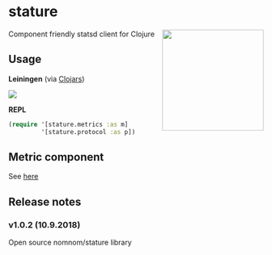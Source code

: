 # stature

<img src="https://i.annihil.us/u/prod/marvel/i/mg/3/60/527413be6077d/standard_xlarge.jpg" align="right"  height="200px" />

Component friendly statsd client for Clojure

## Usage

**Leiningen** (via [Clojars](https://clojars.org/nomnom/stature))

![](https://img.shields.io/clojars/v/nomnom/stature.svg)


**REPL**

```clojure
(require '[stature.metrics :as m]
         '[stature.protocol :as p])
```

## Metric component

See [here](doc/metrics.md)

## Release notes

### v1.0.2 (10.9.2018)
Open source nomnom/stature library
